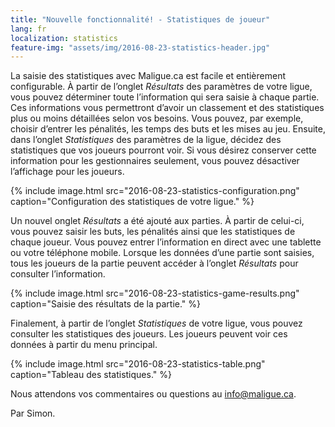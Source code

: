 ```yaml
---
title: "Nouvelle fonctionnalité! - Statistiques de joueur"
lang: fr
localization: statistics
feature-img: "assets/img/2016-08-23-statistics-header.jpg"
---
```

La saisie des statistiques avec Maligue.ca est facile et entièrement configurable. À partir de l’onglet _Résultats_ des paramètres de votre ligue, vous pouvez déterminer toute l’information qui sera saisie à chaque partie. Ces informations vous permettront d’avoir un classement et des statistiques plus ou moins détaillées selon vos besoins. Vous pouvez, par exemple, choisir d’entrer les pénalités, les temps des buts et les mises au jeu. Ensuite, dans l’onglet _Statistiques_ des paramètres de la ligue, décidez des statistiques que vos joueurs pourront voir. Si vous désirez conserver cette information pour les gestionnaires seulement, vous pouvez désactiver l’affichage pour les joueurs.

{% include image.html src="2016-08-23-statistics-configuration.png" caption="Configuration des statistiques de votre ligue." %}

Un nouvel onglet _Résultats_ a été ajouté aux parties. À partir de celui-ci, vous pouvez saisir les buts, les pénalités ainsi que les statistiques de chaque joueur. Vous pouvez entrer l’information en direct avec une tablette ou votre téléphone mobile. Lorsque les données d’une partie sont saisies, tous les joueurs de la partie peuvent accéder à l’onglet _Résultats_ pour consulter l’information.

{% include image.html src="2016-08-23-statistics-game-results.png" caption="Saisie des résultats de la partie." %}

Finalement, à partir de l’onglet _Statistiques_ de votre ligue, vous pouvez consulter les statistiques des joueurs. Les joueurs peuvent voir ces données à partir du menu principal.

{% include image.html src="2016-08-23-statistics-table.png" caption="Tableau des statistiques." %}

Nous attendons vos commentaires ou questions au [info@maligue.ca](mailto:info@maligue.ca).

Par Simon.
